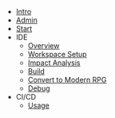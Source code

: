 - [Intro](workshop/readme)
- [Admin](workshop/01_admin)
- [Start](workshop/02_start)
- IDE
   - [Overview](workshop/ide_overview)
   - [Workspace Setup](workshop/03_ide)
   - [Impact Analysis](workshop/04_observer)
   - [Build](workshop/05_build)
   - [Convert to Modern RPG](workshop/07_transformer)   
   - [Debug](workshop/07_debug)   
- CI/CD
   - [Usage](workshop/06_cicd)
